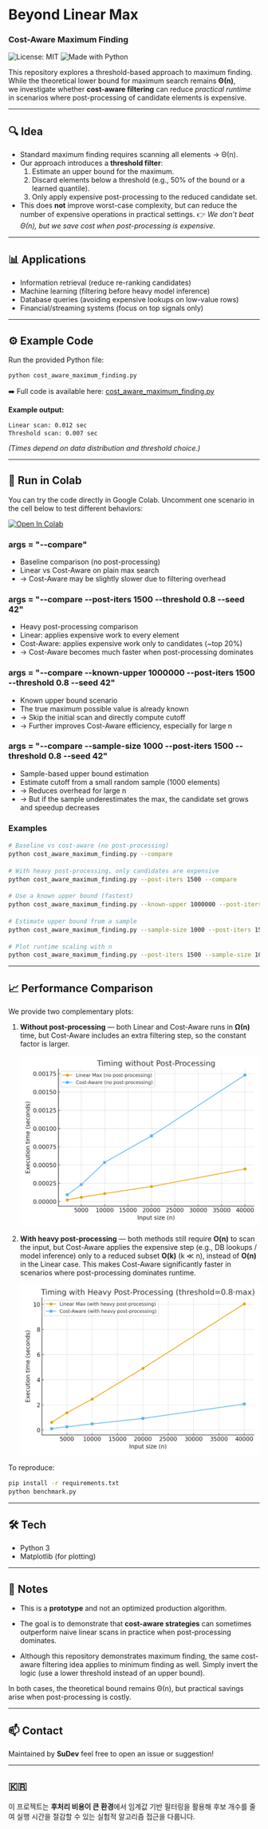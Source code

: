 # Beyond Linear Max
### Cost-Aware Maximum Finding

![License: MIT](https://img.shields.io/badge/License-MIT-green.svg)
![Made with Python](https://img.shields.io/badge/Python-3.x-blue)

This repository explores a threshold-based approach to maximum finding.  
While the theoretical lower bound for maximum search remains **Θ(n)**,  
we investigate whether **cost-aware filtering** can reduce *practical runtime*  
in scenarios where post-processing of candidate elements is expensive.

---

## 🔍 Idea
- Standard maximum finding requires scanning all elements → Θ(n).
- Our approach introduces a **threshold filter**:
  1. Estimate an upper bound for the maximum.
  2. Discard elements below a threshold (e.g., 50% of the bound or a learned quantile).
  3. Only apply expensive post-processing to the reduced candidate set.
- This does **not** improve worst-case complexity, but can reduce the number of expensive operations in practical settings.
👉 *We don’t beat Θ(n), but we save cost when post-processing is expensive.*

---

## 📊 Applications
- Information retrieval (reduce re-ranking candidates)
- Machine learning (filtering before heavy model inference)
- Database queries (avoiding expensive lookups on low-value rows)
- Financial/streaming systems (focus on top signals only)

---

## ⚙️ Example Code
Run the provided Python file:

```bash
python cost_aware_maximum_finding.py
```

➡️ Full code is available here: [cost_aware_maximum_finding.py](./cost_aware_maximum_finding.py)


**Example output:**
```text
Linear scan: 0.012 sec
Threshold scan: 0.007 sec
```

*(Times depend on data distribution and threshold choice.)*

---

## 🚀 Run in Colab
You can try the code directly in Google Colab.
Uncomment one scenario in the cell below to test different behaviors:

[![Open In Colab](https://colab.research.google.com/assets/colab-badge.svg)](https://colab.research.google.com/github/SuhnDev/Beyond-Linear-Max/blob/main/notebooks/demo.ipynb)

### args = "--compare"
- Baseline comparison (no post-processing)
- Linear vs Cost-Aware on plain max search
- → Cost-Aware may be slightly slower due to filtering overhead

### args = "--compare --post-iters 1500 --threshold 0.8 --seed 42"
- Heavy post-processing comparison
- Linear: applies expensive work to every element
- Cost-Aware: applies expensive work only to candidates (~top 20%)
- → Cost-Aware becomes much faster when post-processing dominates

### args = "--compare --known-upper 1000000 --post-iters 1500 --threshold 0.8 --seed 42"
- Known upper bound scenario
- The true maximum possible value is already known
- → Skip the initial scan and directly compute cutoff
- → Further improves Cost-Aware efficiency, especially for large n

### args = "--compare --sample-size 1000 --post-iters 1500 --threshold 0.8 --seed 42"
- Sample-based upper bound estimation
- Estimate cutoff from a small random sample (1000 elements)
- → Reduces overhead for large n
- → But if the sample underestimates the max, the candidate set grows and speedup decreases

### Examples

```bash
# Baseline vs cost-aware (no post-processing)
python cost_aware_maximum_finding.py --compare

# With heavy post-processing, only candidates are expensive
python cost_aware_maximum_finding.py --post-iters 1500 --compare

# Use a known upper bound (fastest)
python cost_aware_maximum_finding.py --known-upper 1000000 --post-iters 1500 --compare

# Estimate upper bound from a sample
python cost_aware_maximum_finding.py --sample-size 1000 --post-iters 1500 --compare

# Plot runtime scaling with n
python cost_aware_maximum_finding.py --post-iters 1500 --sample-size 1000 --compare --plot
```
---

## 📈 Performance Comparison

We provide two complementary plots:

1. **Without post-processing** — both Linear and Cost-Aware runs in **Ω(n)** time,
but Cost-Aware includes an extra filtering step, so the constant factor is larger.
   
   ![no-post](./benchmark_no_post.png)

2. **With heavy post-processing** — both methods still require **O(n)** to scan the input, but Cost-Aware applies the expensive step (e.g., DB lookups / model inference) only to a reduced subset **O(k)** (k ≪ n), instead of **O(n)** in the Linear case. This makes Cost-Aware significantly faster in scenarios where post-processing dominates runtime.
   
   ![with-post](./benchmark_with_post.png)

To reproduce:

```bash
pip install -r requirements.txt
python benchmark.py
```

---

## 🛠️ Tech
- Python 3
- Matplotlib (for plotting)

---

## 📌 Notes
- This is a **prototype** and not an optimized production algorithm.
- The goal is to demonstrate that **cost-aware strategies** can sometimes outperform naive linear scans in practice when post-processing dominates.
  
- Although this repository demonstrates maximum finding, the same cost-aware filtering idea applies to minimum finding as well.
Simply invert the logic (use a lower threshold instead of an upper bound).

In both cases, the theoretical bound remains Θ(n), but practical savings arise when post-processing is costly.

---

## 📫 Contact
Maintained by **SuDev**
feel free to open an issue or suggestion!

---

## 🇰🇷
이 프로젝트는 **후처리 비용이 큰 환경**에서 
임계값 기반 필터링을 활용해 
후보 개수를 줄여 실행 시간을 절감할 수 있는 
실험적 알고리즘 접근을 다룹니다.
